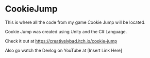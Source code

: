 # CookieJump
This is where all the code from my game Cookie Jump will be located.

Cookie Jump was created using Unity and the C# Language.

Check it out at https://creativelybad.itch.io/cookie-jump

Also go watch the Devlog on YouTube at [Insert Link Here]
